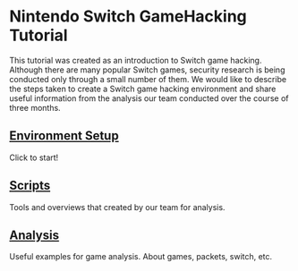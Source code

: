 # Nintendo Switch GameHacking Tutorial

This tutorial was created as an introduction to Switch game hacking. Although there are many popular Switch games, security research is being conducted only through a small number of them.
We would like to describe the steps taken to create a Switch game hacking environment and share useful information from the analysis our team conducted over the course of three months.


## [Environment Setup](https://github.com/nintendoSwitch12/NintendoSwitchGameHacking/tree/main/Set_Up_Environment)
Click to start!

## [Scripts](https://github.com/nintendoSwitch12/NintendoSwitchGameHacking/tree/main/Scripts)
Tools and overviews that created by our team for analysis.

## [Analysis](https://github.com/nintendoSwitch12/NintendoSwitchGameHacking/tree/main/Analysis)
Useful examples for game analysis. About games, packets, switch, etc. 
